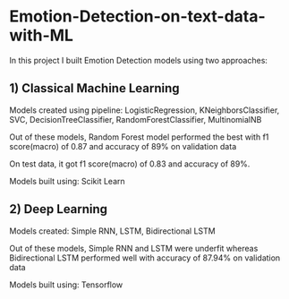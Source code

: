# Emotion-Detection-on-text-data-with-ML
In this project I built Emotion Detection models using two approaches:
## 1) Classical Machine Learning 
Models created using pipeline: LogisticRegression, KNeighborsClassifier, SVC, DecisionTreeClassifier, RandomForestClassifier, MultinomialNB

Out of these models, Random Forest model performed the best with f1 score(macro) of 0.87 and accuracy of 89% on validation data

On test data, it got f1 score(macro) of 0.83 and accuracy of 89%.

Models built using: Scikit Learn

## 2) Deep Learning 
Models created: Simple RNN, LSTM, Bidirectional LSTM

Out of these models, Simple RNN and LSTM were underfit whereas Bidirectional LSTM performed well with accuracy of 87.94% on validation data

Models built using: Tensorflow
